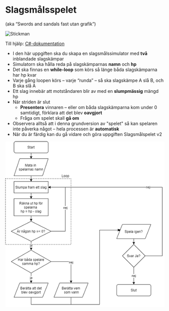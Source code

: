 # Slagsmålsspelet
(aka “Swords and sandals fast utan grafik”)

![Stickman](https://img.poki.com/cdn-cgi/image/quality=78,width=600,height=600,fit=cover,g=0.5x0.5,f=auto/1695f696e3e003931f6091a3e4af487d.png)

Till hjälp: [C#-dokumentation](https://krank23.gitbook.io/csharp-ref/)

* I den här uppgiften ska du skapa en slagsmålssimulator med **två** inblandade slagskämpar
* Simulatorn ska hålla reda på slagskämparnas **namn** och **hp**
* Det ska finnas en **while-loop** som körs så länge båda slagskämparna har hp kvar
* Varje gång loopen körs – varje “runda” – så ska slagskämpe A slå B, och B ska slå A
* Ett slag innebär att motståndaren blir av med en **slumpmässig** mängd hp
* När striden är slut
  * **Presentera** vinnaren – eller om båda slagskämparna kom under 0 samtidigt, förklara att det blev **oavgjort**
  * Fråga om spelet skall **gå om**
* Observera alltså att i denna grundversion av "spelet" så kan spelaren inte påverka något – hela processen är **automatisk**
* När du är färdig kan du gå vidare och göra uppgiften Slagsmålspelet v2

![Flödeschema](slagsmalspelet-flodeschema.png)
